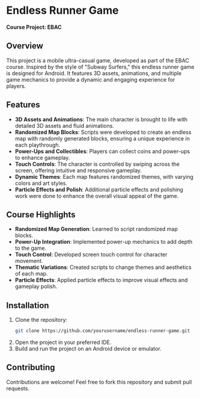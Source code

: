 # Endless Runner Game

**Course Project: EBAC**

## Overview

This project is a mobile ultra-casual game, developed as part of the EBAC course. Inspired by the style of "Subway Surfers," this endless runner game is designed for Android. It features 3D assets, animations, and multiple game mechanics to provide a dynamic and engaging experience for players.

## Features

- **3D Assets and Animations**: The main character is brought to life with detailed 3D assets and fluid animations.
- **Randomized Map Blocks**: Scripts were developed to create an endless map with randomly generated blocks, ensuring a unique experience in each playthrough.
- **Power-Ups and Collectibles**: Players can collect coins and power-ups to enhance gameplay.
- **Touch Controls**: The character is controlled by swiping across the screen, offering intuitive and responsive gameplay.
- **Dynamic Themes**: Each map features randomized themes, with varying colors and art styles.
- **Particle Effects and Polish**: Additional particle effects and polishing work were done to enhance the overall visual appeal of the game.

## Course Highlights

- **Randomized Map Generation**: Learned to script randomized map blocks.
- **Power-Up Integration**: Implemented power-up mechanics to add depth to the game.
- **Touch Control**: Developed screen touch control for character movement.
- **Thematic Variations**: Created scripts to change themes and aesthetics of each map.
- **Particle Effects**: Applied particle effects to improve visual effects and gameplay polish.

## Installation

1. Clone the repository:
    ```bash
    git clone https://github.com/yourusername/endless-runner-game.git
    ```
2. Open the project in your preferred IDE.
3. Build and run the project on an Android device or emulator.

## Contributing

Contributions are welcome! Feel free to fork this repository and submit pull requests.

